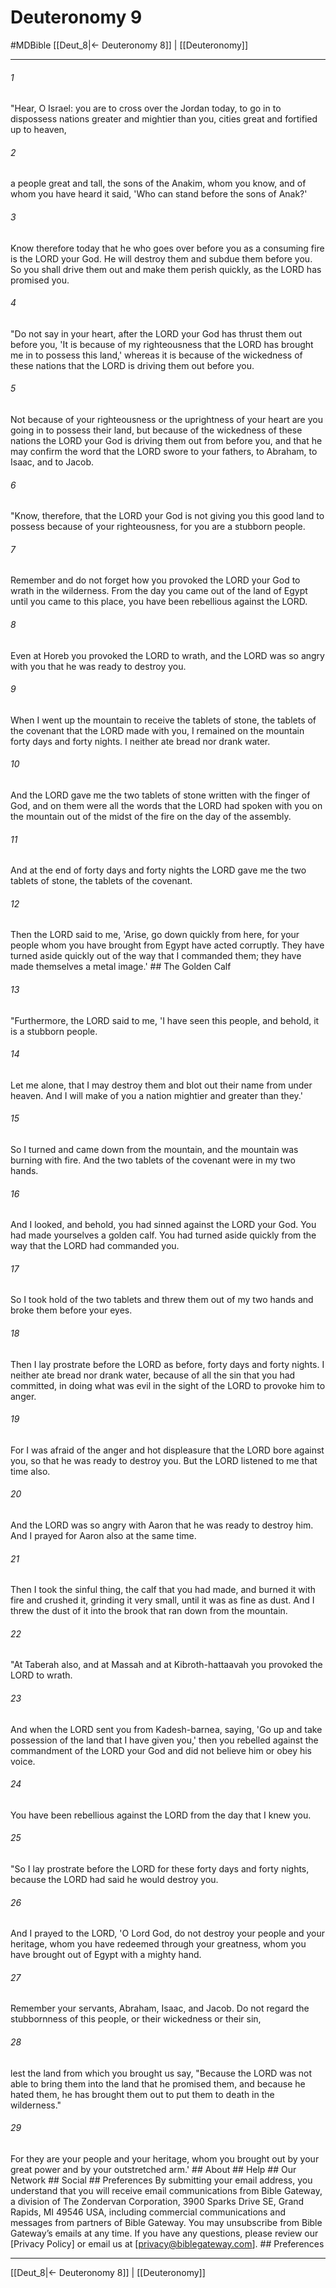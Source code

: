# Deuteronomy 9
#MDBible
[[Deut_8|← Deuteronomy 8]] | [[Deuteronomy]]

***


###### 1 
"Hear, O Israel: you are to cross over the Jordan today, to go in to dispossess nations greater and mightier than you, cities great and fortified up to heaven, 

###### 2 
a people great and tall, the sons of the Anakim, whom you know, and of whom you have heard it said, 'Who can stand before the sons of Anak?' 

###### 3 
Know therefore today that he who goes over before you as a consuming fire is the LORD your God. He will destroy them and subdue them before you. So you shall drive them out and make them perish quickly, as the LORD has promised you. 

###### 4 
"Do not say in your heart, after the LORD your God has thrust them out before you, 'It is because of my righteousness that the LORD has brought me in to possess this land,' whereas it is because of the wickedness of these nations that the LORD is driving them out before you. 

###### 5 
Not because of your righteousness or the uprightness of your heart are you going in to possess their land, but because of the wickedness of these nations the LORD your God is driving them out from before you, and that he may confirm the word that the LORD swore to your fathers, to Abraham, to Isaac, and to Jacob. 

###### 6 
"Know, therefore, that the LORD your God is not giving you this good land to possess because of your righteousness, for you are a stubborn people. 

###### 7 
Remember and do not forget how you provoked the LORD your God to wrath in the wilderness. From the day you came out of the land of Egypt until you came to this place, you have been rebellious against the LORD. 

###### 8 
Even at Horeb you provoked the LORD to wrath, and the LORD was so angry with you that he was ready to destroy you. 

###### 9 
When I went up the mountain to receive the tablets of stone, the tablets of the covenant that the LORD made with you, I remained on the mountain forty days and forty nights. I neither ate bread nor drank water. 

###### 10 
And the LORD gave me the two tablets of stone written with the finger of God, and on them were all the words that the LORD had spoken with you on the mountain out of the midst of the fire on the day of the assembly. 

###### 11 
And at the end of forty days and forty nights the LORD gave me the two tablets of stone, the tablets of the covenant. 

###### 12 
Then the LORD said to me, 'Arise, go down quickly from here, for your people whom you have brought from Egypt have acted corruptly. They have turned aside quickly out of the way that I commanded them; they have made themselves a metal image.' ## The Golden Calf 

###### 13 
"Furthermore, the LORD said to me, 'I have seen this people, and behold, it is a stubborn people. 

###### 14 
Let me alone, that I may destroy them and blot out their name from under heaven. And I will make of you a nation mightier and greater than they.' 

###### 15 
So I turned and came down from the mountain, and the mountain was burning with fire. And the two tablets of the covenant were in my two hands. 

###### 16 
And I looked, and behold, you had sinned against the LORD your God. You had made yourselves a golden calf. You had turned aside quickly from the way that the LORD had commanded you. 

###### 17 
So I took hold of the two tablets and threw them out of my two hands and broke them before your eyes. 

###### 18 
Then I lay prostrate before the LORD as before, forty days and forty nights. I neither ate bread nor drank water, because of all the sin that you had committed, in doing what was evil in the sight of the LORD to provoke him to anger. 

###### 19 
For I was afraid of the anger and hot displeasure that the LORD bore against you, so that he was ready to destroy you. But the LORD listened to me that time also. 

###### 20 
And the LORD was so angry with Aaron that he was ready to destroy him. And I prayed for Aaron also at the same time. 

###### 21 
Then I took the sinful thing, the calf that you had made, and burned it with fire and crushed it, grinding it very small, until it was as fine as dust. And I threw the dust of it into the brook that ran down from the mountain. 

###### 22 
"At Taberah also, and at Massah and at Kibroth-hattaavah you provoked the LORD to wrath. 

###### 23 
And when the LORD sent you from Kadesh-barnea, saying, 'Go up and take possession of the land that I have given you,' then you rebelled against the commandment of the LORD your God and did not believe him or obey his voice. 

###### 24 
You have been rebellious against the LORD from the day that I knew you. 

###### 25 
"So I lay prostrate before the LORD for these forty days and forty nights, because the LORD had said he would destroy you. 

###### 26 
And I prayed to the LORD, 'O Lord God, do not destroy your people and your heritage, whom you have redeemed through your greatness, whom you have brought out of Egypt with a mighty hand. 

###### 27 
Remember your servants, Abraham, Isaac, and Jacob. Do not regard the stubbornness of this people, or their wickedness or their sin, 

###### 28 
lest the land from which you brought us say, "Because the LORD was not able to bring them into the land that he promised them, and because he hated them, he has brought them out to put them to death in the wilderness." 

###### 29 
For they are your people and your heritage, whom you brought out by your great power and by your outstretched arm.' ## About ## Help ## Our Network ## Social ## Preferences By submitting your email address, you understand that you will receive email communications from Bible Gateway, a division of The Zondervan Corporation, 3900 Sparks Drive SE, Grand Rapids, MI 49546 USA, including commercial communications and messages from partners of Bible Gateway. You may unsubscribe from Bible Gateway&rsquo;s emails at any time. If you have any questions, please review our [Privacy Policy] or email us at [privacy@biblegateway.com]. ## Preferences

***

[[Deut_8|← Deuteronomy 8]] | [[Deuteronomy]]
